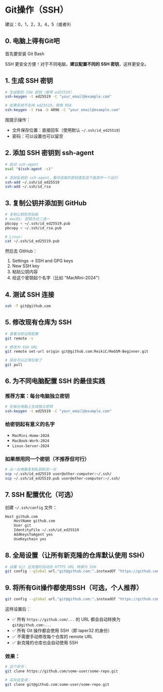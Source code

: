 # Git操作（SSH）

建议：0，1，2，3，4，5（或者9）

## 0. 电脑上得有Git吧

首先要安装 Git Bash

SSH 更安全方便！对于不同电脑，**建议配置不同的 SSH 密钥**，这样更安全。

## 1. 生成 SSH 密钥

```bash
# 生成新的 SSH 密钥（推荐 ed25519）
ssh-keygen -t ed25519 -C "your_email@example.com"

# 如果系统不支持 ed25519，使用 RSA
ssh-keygen -t rsa -b 4096 -C "your_email@example.com"
```

按提示操作：

- 文件保存位置：直接回车（使用默认 `~/.ssh/id_ed25519`）
- 密码：可以设置也可以留空

## 2. 添加 SSH 密钥到 ssh-agent

```bash
# 启动 ssh-agent
eval "$(ssh-agent -s)"

# 添加私钥到 ssh-agent，看你选取的密钥类型选下面其中一个运行
ssh-add ~/.ssh/id_ed25519
ssh-add ~/.ssh/id_rsa
```

## 3. 复制公钥并添加到 GitHub

```bash
# 复制公钥到剪贴板
# macOS: 密钥方式二选一
pbcopy < ~/.ssh/id_ed25519.pub
pbcopy < ~/.ssh/id_rsa.pub

# Linux:
cat ~/.ssh/id_ed25519.pub
```

然后去 GitHub：

1. Settings → SSH and GPG keys
2. New SSH key
3. 粘贴公钥内容
4. 给这个密钥起个名字（比如 "MacMini-2024"）

## 4. 测试 SSH 连接

```bash
ssh -T git@github.com
```

## 5. 修改现有仓库为 SSH

```bash
# 查看当前远程配置
git remote -v

# 修改为 SSH URL
git remote set-url origin git@github.com:ReikiC/ReGSM-Beginner.git

# 现在可以正常拉取了
git pull
```

## 6. 为不同电脑配置 SSH 的最佳实践

### 推荐方案：每台电脑独立密钥

```bash
# 在每台电脑上生成独立密钥
ssh-keygen -t ed25519 -C "your_email@example.com"
```

### 给密钥起有意义的名字

- `MacMini-Home-2024`
- `MacBook-Work-2024`
- `Linux-Server-2024`

### 如果想用同一个密钥（不推荐但可行）

```bash
# 从一台电脑复制私钥到另一台
scp ~/.ssh/id_ed25519 user@other-computer:~/.ssh/
scp ~/.ssh/id_ed25519.pub user@other-computer:~/.ssh/
```

## 7. SSH 配置优化（可选）

创建 `~/.ssh/config` 文件：

```bash
Host github.com
    HostName github.com
    User git
    IdentityFile ~/.ssh/id_ed25519
    AddKeysToAgent yes
    UseKeychain yes
```

## 8. 全局设置（让所有新克隆的仓库默认使用 SSH）

```bash
# 设置 Git 在克隆时自动将 HTTPS URL 转换为 SSH
git config --global url."git@github.com:".insteadOf "https://github.com/"
```

## 9. 将所有Git操作都使用SSH（可选，个人推荐）

```bash
git config --global url."git@github.com:".insteadOf "https://github.com/"
```

这样设置后：

- ✅ 所有 `https://github.com/...` 的 URL 都会自动转换为 `git@github.com:...`
- ✅ 所有 Git 操作都会使用 SSH（即 laper32 的身份）
- ✅ 不需要手动修改每个仓库的 remote URL
- ✅ 新克隆的仓库也会自动使用 SSH

### 效果：

```bash
# 这个命令：
git clone https://github.com/some-user/some-repo.git

# 实际会变成：
git clone git@github.com:some-user/some-repo.git
```